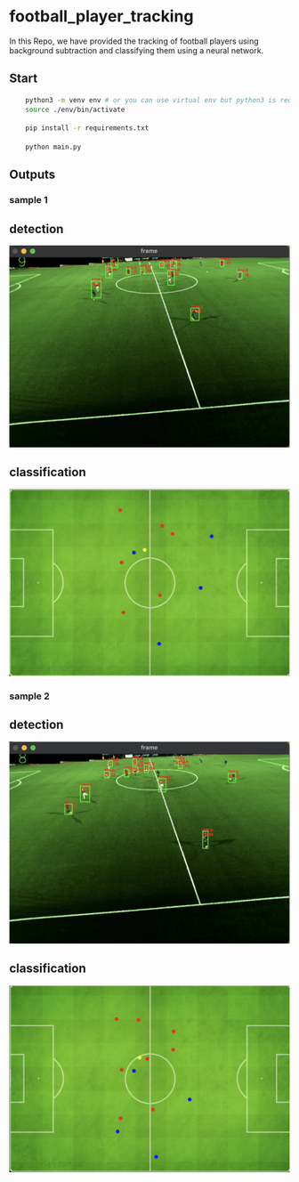 # football_player_tracking

In this Repo, we have provided the tracking of football players using background subtraction and classifying them using a neural network.

## Start
```bash
    python3 -m venv env # or you can use virtual env but python3 is requred
    source ./env/bin/activate

    pip install -r requirements.txt

    python main.py
```

## Outputs

### sample 1
detection
- 
![alt text](./screenshots/detection_1.png)

classification
- 
![alt text](./screenshots/classify_1.png)

### sample 2

detection
- 
![alt text](./screenshots/detection_2.png)

classification
- 
![alt text](./screenshots/classify_2.png)


